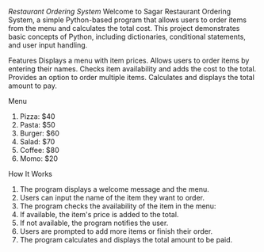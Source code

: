 *Restaurant Ordering System*
Welcome to Sagar Restaurant Ordering System, a simple Python-based program that allows users to order items from the menu and calculates the total cost. This project demonstrates basic concepts of Python, including dictionaries, conditional statements, and user input handling.

Features
Displays a menu with item prices.
Allows users to order items by entering their names.
Checks item availability and adds the cost to the total.
Provides an option to order multiple items.
Calculates and displays the total amount to pay.

Menu
1. Pizza: $40
2. Pasta: $50
3. Burger: $60
4. Salad: $70
5. Coffee: $80
6. Momo: $20

How It Works

1. The program displays a welcome message and the menu.
2. Users can input the name of the item they want to order.
3. The program checks the availability of the item in the menu:
4. If available, the item's price is added to the total.
5. If not available, the program notifies the user.
6. Users are prompted to add more items or finish their order.
7. The program calculates and displays the total amount to be paid.
